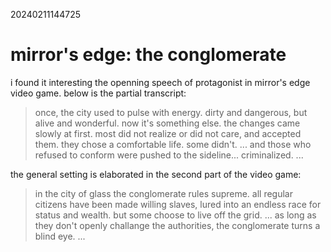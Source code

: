 20240211144725

# mirror's edge: the conglomerate

i found it interesting the openning speech of protagonist in mirror's edge
video game. below is the partial transcript:

> once, the city used to pulse with energy. dirty and dangerous, but alive
> and wonderful. now it's something else. the changes came slowly at first.
> most did not realize or did not care, and accepted them. they chose a
> comfortable life. some didn't. ... and those who refused to conform were
> pushed to the sideline... criminalized. ...

the general setting is elaborated in the second part of the video game:

> in the city of glass the conglomerate rules supreme. all regular citizens
> have been made willing slaves, lured into an endless race for status and
> wealth. but some choose to live off the grid. ... as long as they don't
> openly challange the authorities, the conglomerate turns a blind eye. ...
